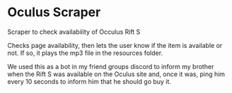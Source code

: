 # Oculus Scraper

Scraper to check availability of Occulus Rift S

Checks page availability, then lets the user know if the item is available or not. If so, it plays the mp3 file in the resources folder.

We used this as a bot in my friend groups discord to inform my brother when the Rift S was available on the Oculus site and, once it was, ping him every 10 seconds to inform him that he should go buy it.
